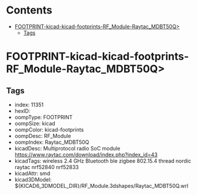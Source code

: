 



Contents
========

* [FOOTPRINT-kicad-kicad-footprints-RF_Module-Raytac_MDBT50Q>](#footprint-kicad-kicad-footprints-rf_module-raytac_mdbt50q)
	* [Tags](#tags)

# FOOTPRINT-kicad-kicad-footprints-RF_Module-Raytac_MDBT50Q>

## Tags

- index: 11351
- hexID: 
- oompType: FOOTPRINT
- oompSize: kicad
- oompColor: kicad-footprints
- oompDesc: RF_Module
- oompIndex: Raytac_MDBT50Q
- kicadDesc: Multiprotocol radio SoC module https://www.raytac.com/download/index.php?index_id=43
- kicadTags: wireless 2.4 GHz Bluetooth ble zigbee 802.15.4 thread nordic raytac nrf52840 nrf52833
- kicadAttr: smd
- kicad3DModel: ${KICAD6_3DMODEL_DIR}/RF_Module.3dshapes/Raytac_MDBT50Q.wrl
